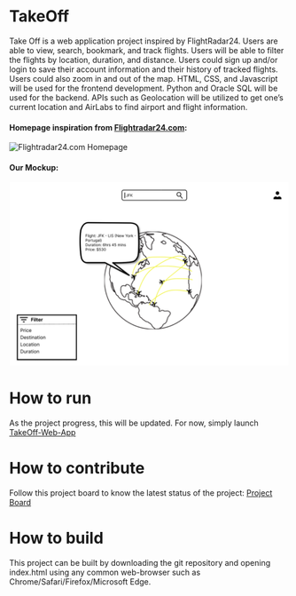 # TakeOff
Take Off is a web application project inspired by FlightRadar24. Users are able to view, search, bookmark, and track flights. Users will be able to filter the flights by location, duration, and distance. Users could sign up and/or login to save their account information and their history of tracked flights. Users could also zoom in and out of the map. HTML, CSS, and Javascript will be used for the frontend development. Python and Oracle SQL will be used for the backend. APIs such as Geolocation will be utilized to get one’s current location and AirLabs to find airport and flight information.

#### Homepage inspiration from [Flightradar24.com]([https://flightradar24.com]):
![Flightradar24.com Homepage](Flightradar24.png)

#### Our Mockup:
![Take-Off Mock up](Take-Off_Mock_Up.png)

# How to run
As the project progress, this will be updated. For now, simply launch [TakeOff-Web-App]([https://cis3296f23.github.io/TakeOff-Web-App/]) 

# How to contribute
Follow this project board to know the latest status of the project: [Project Board]([https://github.com/orgs/cis3296f23/projects/130/views/1])

# How to build 
This project can be built by downloading the git repository and opening index.html using any common web-browser such as Chrome/Safari/Firefox/Microsoft Edge.
